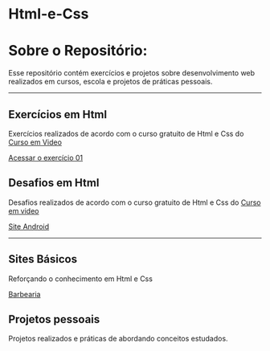 # Html-e-Css

<h1>Sobre o Repositório: </h1>
<p>Esse repositório contém exercícios e projetos sobre desenvolvimento web realizados em cursos, escola e projetos de práticas pessoais. </p>

<hr>
<h2>Exercícios em Html </h2>
<p>Exercícios realizados de acordo com o curso gratuito de Html e Css do <a href="https://www.youtube.com/channel/UCrWvhVmt0Qac3HgsjQK62FQ">Curso em Video </a> </p>

<a href="https://denilson-b-sousa.github.io/Html-e-Css/Curso/exercícios/ex001/index.html">Acessar o exercício 01 </a>



<h2>Desafios em Html </h2>
<p>Desafios realizados de acordo com o curso gratuito de Html e Css do <a href="https://www.youtube.com/channel/UCrWvhVmt0Qac3HgsjQK62FQ">Curso em video</a> </p>

<a href="https://denilson-b-sousa.github.io/Html-e-Css/Curso/desafios/desafio010/site.html">Site Android </a>

<hr>
<h2>Sites Básicos</h2>
<p>Reforçando o conhecimento em Html e Css</p>
<a href="https://denilson-b-sousa.github.io/Html-e-Css/Sites/Barbearia/">Barbearia</a>


<h2>Projetos pessoais</h2>
<p>Projetos realizados e práticas de abordando conceitos estudados.</p>
